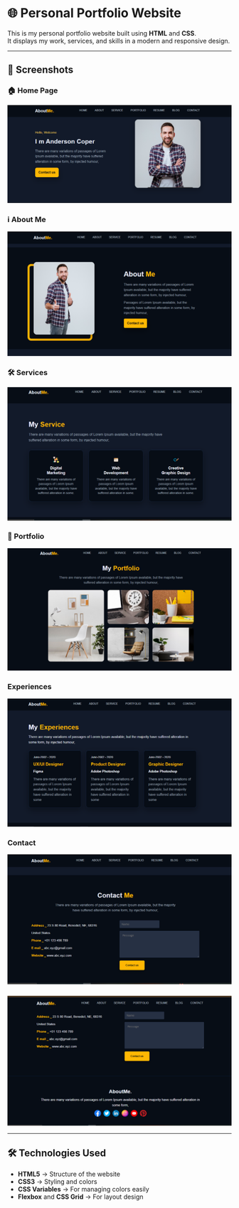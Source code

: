 # 🌐 Personal Portfolio Website

This is my personal portfolio website built using **HTML** and **CSS**.  
It displays my work, services, and skills in a modern and responsive design.

---

## 📸 Screenshots

### 🏠 Home Page
![s1](screenshots/s1.PNG)

### ℹ️ About Me
![s2](screenshots/s2.PNG)

### 🛠️ Services
![s3](screenshots/s3.PNG)

### 🎨 Portfolio
![s4](screenshots/s4.PNG)

###  Experiences
![s5](screenshots/s5.PNG)

### Contact 
![s6](screenshots/s6.PNG)

###
![s7](screenshots/s7.PNG)

---

## 🛠️ Technologies Used
- **HTML5** → Structure of the website
- **CSS3** → Styling and colors
- **CSS Variables** → For managing colors easily
- **Flexbox** and **CSS Grid** → For layout design
